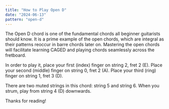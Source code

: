 ```yaml
---
title: "How to Play Open D"
date: "2024-06-13"
pattern: "open-d"
---
```


The Open D chord is one of the fundamental chords all beginner guitarists should know. It is a prime example of the open chords, which are integral as their patterns reoccur in barre chords later on. Mastering the open chords will facilitate learning CAGED and playing chords seamlessly across the fretboard.

In order to play it, place your first (index) finger on string 2, fret 2 (E). Place your second (middle) finger on string 0, fret 2 (A). Place your third (ring) finger on string 1, fret 3 (D).

There are two muted strings in this chord: string 5 and string 6. When you strum, play from string 4 (D) downwards.

Thanks for reading!

